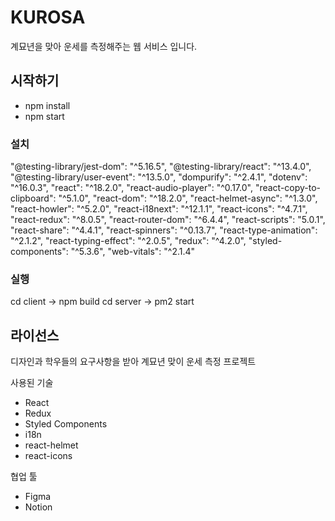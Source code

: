 # KUROSA
계묘년을 맞아 운세를 측정해주는 웹 서비스 입니다.

## 시작하기
- npm install
- npm start

### 설치
  "@testing-library/jest-dom": "^5.16.5",
  "@testing-library/react": "^13.4.0",
  "@testing-library/user-event": "^13.5.0",
  "dompurify": "^2.4.1",
  "dotenv": "^16.0.3",
  "react": "^18.2.0",
  "react-audio-player": "^0.17.0",
  "react-copy-to-clipboard": "^5.1.0",
  "react-dom": "^18.2.0",
  "react-helmet-async": "^1.3.0",
  "react-howler": "^5.2.0",
  "react-i18next": "^12.1.1",
  "react-icons": "^4.7.1",
  "react-redux": "^8.0.5",
  "react-router-dom": "^6.4.4",
  "react-scripts": "5.0.1",
  "react-share": "^4.4.1",
  "react-spinners": "^0.13.7",
  "react-type-animation": "^2.1.2",
  "react-typing-effect": "^2.0.5",
  "redux": "^4.2.0",
  "styled-components": "^5.3.6",
  "web-vitals": "^2.1.4"
    
### 실행
cd client -> npm build
cd server -> pm2 start

## 라이선스
디자인과 학우들의 요구사항을 받아 계묘년 맞이 운세 측정 프로젝트

사용된 기술
- React
- Redux
- Styled Components
- i18n
- react-helmet
- react-icons

협업 툴
- Figma
- Notion

